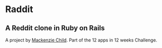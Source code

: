 # Raddit

## A Reddit clone in Ruby on Rails

A project by [Mackenzie Child](https://github.com/mackenziechild/raddit).
Part of the 12 apps in 12 weeks Challenge.
